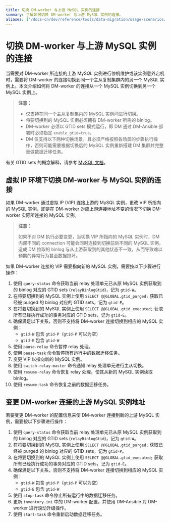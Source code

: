 ```yaml
---
title: 切换 DM-worker 与上游 MySQL 实例的连接
summary: 了解如何切换 DM-worker 与上游 MySQL 实例的连接。
aliases: ['/docs-cn/dev/reference/tools/data-migration/usage-scenarios/master-slave-switch/','/docs-cn/v3.1/reference/tools/data-migration/usage-scenarios/master-slave-switch/','/docs-cn/v3.0/reference/tools/data-migration/usage-scenarios/master-slave-switch/','/docs-cn/v2.1/reference/tools/data-migration/usage-scenarios/master-slave-switch/']
---
```


# 切换 DM-worker 与上游 MySQL 实例的连接

当需要对 DM-worker 所连接的上游 MySQL 实例进行停机维护或该实例意外宕机时，需要将 DM-worker 的连接切换到同一个主从复制集群内的另一个 MySQL 实例上。本文介绍如何将 DM-worker 的连接从一个 MySQL 实例切换到另一个 MySQL 实例上。

> **注意：**
>
> - 仅支持在同一个主从复制集内的 MySQL 实例间进行切换。
> - 将要切换到的 MySQL 实例必须拥有 DM-worker 所需的 binlog。
> - DM-worker 必须以 GTID sets 模式运行，即 DM 通过 DM-Ansible 部署时必须指定 `enable_gtid=true`。
> - DM 仅支持以下两种切换场景，且必须严格按照各场景的步骤执行操作，否则可能需要根据切换后的 MySQL 实例重新搭建 DM 集群并完整重做数据迁移任务。

有关 GTID sets 的概念解释，请参考 [MySQL 文档](https://dev.mysql.com/doc/refman/5.7/en/replication-gtids-concepts.html#replication-gtids-concepts-gtid-sets)。

## 虚拟 IP 环境下切换 DM-worker 与 MySQL 实例的连接

如果 DM-worker 通过虚拟 IP (VIP) 连接上游的 MySQL 实例，更改 VIP 所指向的 MySQL 实例，即是在 DM-worker 对应上游连接地址不变的情况下切换 DM-worker 实际所连接的 MySQL 实例。

> **注意：**
>
> 如果不对 DM 执行必要变更，当切换 VIP 所指向的 MySQL 实例时，DM 内部不同的 connection 可能会同时连接到切换前后不同的 MySQL 实例，造成 DM 拉取的 binlog 与从上游获取到的其他状态不一致，从而导致难以预期的异常行为甚至数据损坏。

如果 DM-worker 连接的 VIP 需要指向新的 MySQL 实例，需要按以下步骤进行操作：

1. 使用 `query-status` 命令获取当前 relay 处理单元已从原 MySQL 实例获取到的 binlog 对应的 GTID sets (`relayBinlogGtid`)，记为 `gtid-W`。
2. 在将要切换到的 MySQL 实例上使用 `SELECT @@GLOBAL.gtid_purged;` 获取已经被 purged 的 binlog 对应的 GTID sets，记为 `gtid-P`。
3. 在将要切换到的 MySQL 实例上使用 `SELECT @@GLOBAL.gtid_executed;` 获取所有已经执行成功的事务对应的 GTID sets，记为 `gtid-E`。
4. 确保满足以下关系，否则不支持将 DM-worker 连接切换到相应的 MySQL 实例：
    - `gtid-W` 包含 `gtid-P`（`gtid-P` 可以为空）
    - `gtid-E` 包含 `gtid-W`
5. 使用 `pause-relay` 命令暂停 relay 处理。
6. 使用 `pause-task` 命令暂停所有运行中的数据迁移任务。
7. 变更 VIP 以指向新的 MySQL 实例。
8. 使用 `switch-relay-master` 命令通知 relay 处理单元进行主从切换。
9. 使用 `resume-relay` 命令恢复 relay 处理，使其从新的 MySQL 实例读取 binlog。
10. 使用 `resume-task` 命令恢复之前的数据迁移任务。

## 变更 DM-worker 连接的上游 MySQL 实例地址

若要变更 DM-worker 的配置信息来使 DM-worker 连接到新的上游 MySQL 实例，需要按以下步骤进行操作：

1. 使用 `query-status` 命令获取当前 relay 处理单元已从原 MySQL 实例获取到的 binlog 对应的 GTID sets (`relayBinlogGtid`)，记为 `gtid-W`。
2. 在将要切换到的 MySQL 实例上使用 `SELECT @@GLOBAL.gtid_purged;` 获取已经被 purged 的 binlog 对应的 GTID sets，记为 `gtid-P`。
3. 在将要切换到的 MySQL 实例上使用 `SELECT @@GLOBAL.gtid_executed;` 获取所有已经执行成功的事务对应的 GTID sets，记为 `gtid-E`。
4. 确保满足以下关系，否则不支持将 DM-worker 连接切换到相应的 MySQL 实例：
    - `gtid-W` 包含 `gtid-P`（`gtid-P` 可以为空）
    - `gtid-E` 包含 `gtid-W`
5. 使用 `stop-task` 命令停止所有运行中的数据迁移任务。
6. 更新 `inventory.ini` 中的 DM-worker 配置，并使用 DM-Ansible 对 DM-worker 进行滚动升级操作。
7. 使用 `start-task` 命令重新启动数据迁移任务。
